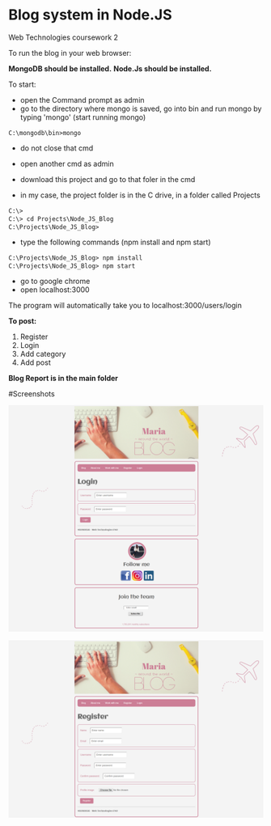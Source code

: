 # Blog system in Node.JS
Web Technologies coursework 2

To run the blog in your web browser:


**MongoDB should be installed.**
**Node.Js should be installed.**

To start:
- open the Command prompt as admin
- go to the directory where mongo is saved, go into bin and run mongo by typing 'mongo' (start running mongo) 
```
C:\mongodb\bin>mongo
```
- do not close that cmd

- open another cmd as admin
- download this project and go to that foler in the cmd
- in my case, the project folder is in the C drive, in a folder called Projects
```
C:\>
C:\> cd Projects\Node_JS_Blog
C:\Projects\Node_JS_Blog>
```
- type the following commands (npm install and npm start)

```
C:\Projects\Node_JS_Blog> npm install
C:\Projects\Node_JS_Blog> npm start
```

- go to google chrome
- open localhost:3000

The program will automatically take you to localhost:3000/users/login

**To post:**
1. Register
2. Login
3. Add category
4. Add post

**Blog Report is in the main folder**


#Screenshots

![Screenshot](screenshots/login.png)

![Screenshot](screenshots/register.png)
